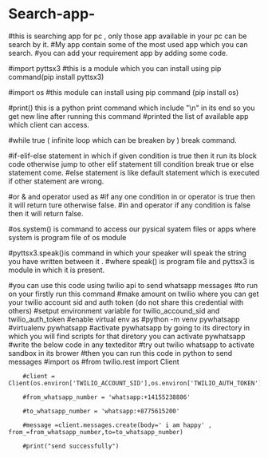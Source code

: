 # Search-app-
#this is searching app for pc , only those app available in your pc can be search by it.
#My app contain some of the most used app which you can search.
#you can add your requirement app by adding some code.

#import pyttsx3 
#this is a module which you can install using pip command(pip install pyttsx3)

#import os 
#this module can install using pip command (pip install os) 

#print() this is a python print command which include "\n" in its end so you get new line after running this command
#printed the list of available app which client can access.

#while true ( infinite loop which can be breaken by ) break command.

#if-elif-else statement in which if given condition is true then it run its block code otherwise jump to other elif  statement till condition break true or else statement come.
#else statement is like default statement which is executed if other statement are wrong.

#or & and operator used as 
#if any one condition in or operator is true then it will return ture otherwise false.
#in and operator if any condition is false then it will return false.

#os.system() is command to access our pysical syatem files or apps where system is program file of os module

#pyttsx3.speak()is command in which your speaker will speak the string you have written between it .
#where speak() is program file and pyttsx3 is module in which it is present.

#you can use this code using twilio api to send whatsapp messages
	#to run on your firstly run this command 
  	#make amount on twilio where you can get your twilio account sid and auth token (do not share this credential with others)
  	#setput environment variable for twilio_accound_sid and twilio_auth_token
  	#enable virtual env as
  	#python -m venv pywhatsapp
  	#virtualenv pywhatsapp
  	#activate pywhatsapp by going to its directory in which you will find scripts for that diretory you can activate pywhatsapp
  	#write the below code in any texteditor 
  	#try out twilio whatsapp to activate sandbox in its brower
  	#then you can run this code in python to send messages
		#import os
		#from twilio.rest import Client

		#client = Client(os.environ['TWILIO_ACCOUNT_SID'],os.environ['TWILIO_AUTH_TOKEN'])

		#from_whatsapp_number = 'whatsapp:+14155238886'

		#to_whatsapp_number = 'whatsapp:+8775615200'

		#message =client.messages.create(body=' i am happy' , from_=from_whatsapp_number,to=to_whatsapp_number)

		#print("send successfully")

